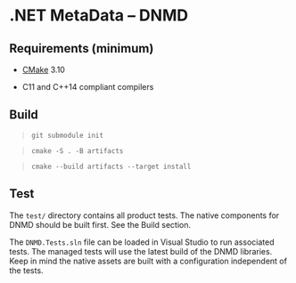 # .NET MetaData &ndash; DNMD

## Requirements (minimum)

- [CMake](https://cmake.org/download/) 3.10

- C11 and C++14 compliant compilers

## Build

> `git submodule init`

> `cmake -S . -B artifacts`

> `cmake --build artifacts --target install`

## Test

The `test/` directory contains all product tests. The native components for
DNMD should be built first. See the Build section.

The `DNMD.Tests.sln` file can be loaded in Visual Studio to run associated tests.
The managed tests will use the latest build of the DNMD libraries. Keep in mind
the native assets are built with a configuration independent of the tests.